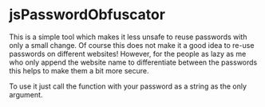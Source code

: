# jsPasswordObfuscator
This is a simple tool which makes it less unsafe to reuse passwords with only a small change.
Of course this does not make it a good idea to re-use passwords on different websites! However, for the people as lazy as me who only append the website name to differentiate between the passwords this helps to make them a bit more secure.

To use it just call the function with your password as a string as the only argument.
